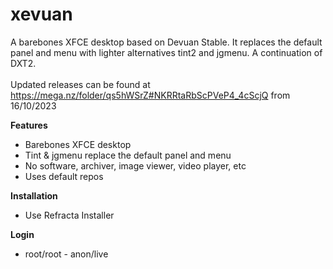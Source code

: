 # xevuan
A barebones XFCE desktop based on Devuan Stable. It replaces the default panel and menu with lighter alternatives tint2 and jgmenu. A continuation of DXT2.<br><br>
Updated releases can be found at <a href="https://mega.nz/folder/qs5hWSrZ#NKRRtaRbScPVeP4_4cScjQ">https://mega.nz/folder/qs5hWSrZ#NKRRtaRbScPVeP4_4cScjQ</a> from 16/10/2023

**Features**
- Barebones XFCE desktop
- Tint & jgmenu replace the default panel and menu
- No software, archiver, image viewer, video player, etc
- Uses default repos

**Installation**
- Use Refracta Installer

**Login**
- root/root - anon/live
